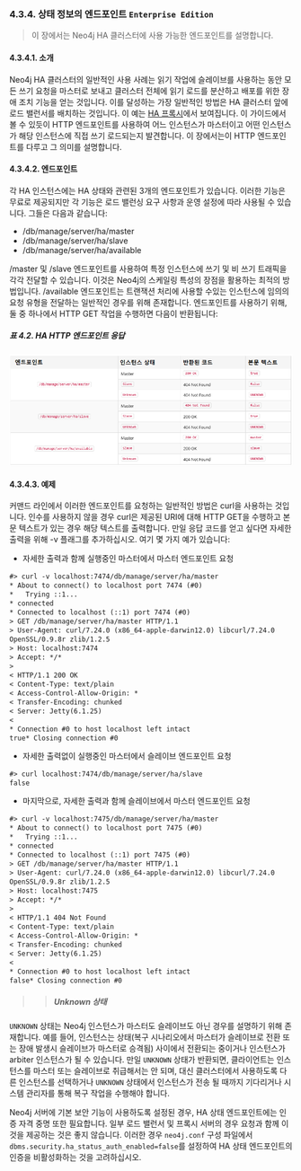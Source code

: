 ### 4.3.4. 상태 정보의 엔드포인트 `Enterprise Edition`
> 이 장에서는 Neo4j HA 클러스터에 사용 가능한 엔드포인트를 설명합니다.

#### 4.3.4.1. 소개
Neo4j HA 클러스터의 일반적인 사용 사례는 읽기 작업에 슬레이브를 사용하는 동안 모든 쓰기 요청을 마스터로 보내고 클러스터 전체에 읽기 로드를 분산하고 배포를 위한 장애 조치 기능을 얻는 것입니다. 이를 달성하는 가장 일반적인 방법은 HA 클러스터 앞에 로드 밸런서를 배치하는 것입니다. 이 예는 [HA 프록시](./haproxy-for-load-balancing.md)에서 보여집니다. 이 가이드에서 볼 수 있듯이 HTTP 엔드포인트를 사용하여 어느 인스턴스가 마스터이고 어떤 인스턴스가 해당 인스턴스에 직접 쓰기 로드되는지 발견합니다. 이 장에서는이 HTTP 엔드포인트를 다루고 그 의미를 설명합니다.

#### 4.3.4.2. 엔드포인트
각 HA 인스턴스에는 HA 상태와 관련된 3개의 엔드포인트가 있습니다. 이러한 기능은 무료로 제공되지만 각 기능은 로드 밸런싱 요구 사항과 운영 설정에 따라 사용될 수 있습니다. 그들은 다음과 같습니다:
* /db/manage/server/ha/master
* /db/manage/server/ha/slave
* /db/manage/server/ha/available

/master 및 /slave 엔드포인트를 사용하여 특정 인스턴스에 쓰기 및 비 쓰기 트래픽을 각각 전달할 수 있습니다. 이것은 Neo4j의 스케일링 특성의 장점을 활용하는 최적의 방법입니다. /available 엔드포인트는 트랜잭션 처리에 사용할 수있는 인스턴스에 임의의 요청 유형을 전달하는 일반적인 경우를 위해 존재합니다.
엔드포인트를 사용하기 위해, 둘 중 하나에서 HTTP GET 작업을 수행하면 다음이 반환됩니다:

##### 표 4.2. HA HTTP 엔드포인트 응답
![HA HTTP endpoint responses](./HA-HTTP-endpoint-responses.png)

#### 4.3.4.3. 예제
커맨드 라인에서 이러한 엔드포인트를 요청하는 일반적인 방법은 curl을 사용하는 것입니다. 인수를 사용하지 않을 경우 curl은 제공된 URI에 대해 HTTP GET을 수행하고 본문 텍스트가 있는 경우 해당 텍스트를 출력합니다. 만일 응답 코드를 얻고 싶다면 자세한 출력을 위해 -v 플래그를 추가하십시오. 여기 몇 가지 예가 있습니다:
* 자세한 출력과 함께 실행중인 마스터에서 마스터 엔드포인트 요청

```
#> curl -v localhost:7474/db/manage/server/ha/master
* About to connect() to localhost port 7474 (#0)
*   Trying ::1...
* connected
* Connected to localhost (::1) port 7474 (#0)
> GET /db/manage/server/ha/master HTTP/1.1
> User-Agent: curl/7.24.0 (x86_64-apple-darwin12.0) libcurl/7.24.0 OpenSSL/0.9.8r zlib/1.2.5
> Host: localhost:7474
> Accept: */*
>
< HTTP/1.1 200 OK
< Content-Type: text/plain
< Access-Control-Allow-Origin: *
< Transfer-Encoding: chunked
< Server: Jetty(6.1.25)
<
* Connection #0 to host localhost left intact
true* Closing connection #0
```

* 자세한 출력없이 실행중인 마스터에서 슬레이브 엔드포인트 요청

```
#> curl localhost:7474/db/manage/server/ha/slave
false
```

* 마지막으로, 자세한 출력과 함께 슬레이브에서 마스터 엔드포인트 요청

```
#> curl -v localhost:7475/db/manage/server/ha/master
* About to connect() to localhost port 7475 (#0)
*   Trying ::1...
* connected
* Connected to localhost (::1) port 7475 (#0)
> GET /db/manage/server/ha/master HTTP/1.1
> User-Agent: curl/7.24.0 (x86_64-apple-darwin12.0) libcurl/7.24.0 OpenSSL/0.9.8r zlib/1.2.5
> Host: localhost:7475
> Accept: */*
>
< HTTP/1.1 404 Not Found
< Content-Type: text/plain
< Access-Control-Allow-Origin: *
< Transfer-Encoding: chunked
< Server: Jetty(6.1.25)
<
* Connection #0 to host localhost left intact
false* Closing connection #0
```

>> ##### Unknown 상태
`UNKNOWN` 상태는 Neo4j 인스턴스가 마스터도 슬레이브도 아닌 경우를 설명하기 위해 존재합니다. 예를 들어, 인스턴스는 상태(복구 시나리오에서 마스터가 슬레이브로 전환 또는 장애 발생시 슬레이브가 마스터로 승격됨) 사이에서 전환되는 중이거나 인스턴스가 arbiter 인스턴스가 될 수 있습니다. 만일 `UNKNOWN` 상태가 반환되면, 클라이언트는 인스턴스를 마스터 또는 슬레이브로 취급해서는 안 되며, 대신 클러스터에서 사용하도록 다른 인스턴스를 선택하거나 `UNKNOWN` 상태에서 인스턴스가 전송 될 때까지 기다리거나 시스템 관리자를 통해 복구 작업을 수행해야 합니다.

Neo4j 서버에 기본 보안 기능이 사용하도록 설정된 경우, HA 상태 엔드포인트에는 인증 자격 중명 또한 필요합니다. 일부 로드 밸런서 및 프록시 서버의 경우 요청과 함께 이것을 제공하는 것은 좋지 않습니다. 이러한 경우 `neo4j.conf` 구성 파일에서 `dbms.security.ha_status_auth_enabled=false`를 설정하여 HA 상태 엔드포인트의 인증을 비활성화하는 것을 고려하십시오.
